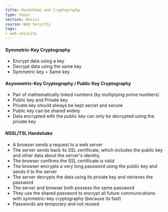 ```yaml
---
title: Handshake and Cryptography
type: topic
section: Basics
course: Web Security
tags:
- web security
---
```

#### Symmetric-Key Cryptography
- Encrypt data using a key
- Decrypt data using the same key
- Symmetric key = Same key

#### Asymmetric-Key Cryptography / Public Key Cryptography
- Pair of mathematically linked numbers (by multiplying prime numbers)
- Public key and Private key
- Private key should always be kept secret and secure
- Public key can be shared widely
- Data encrypted with the public key can only be decrypted using the private key

#### NSSL/TSL Handshake
- A browser sends a request to a web server
- The server sends back its SSL certificate, which includes the public key and other data about the server's identity.
- The browser confirms the SSL certificate is valid
- The browser encrypts a very long password using the public key and sends it to the server
- The server decrypts the data using its private key and retrieves the password
- The server and browser both possess the same password
- They use the shared password to encrypt all future communications with symmetric-key cryptography (because its fast)
- Passwords are temporary and not reused

